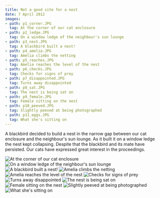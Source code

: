 ```yaml
---
title: Not a good site for a nest
date: 7 April 2012
images:
- path: p1_corner.JPG
  tag: At the corner of our cat enclosure
- path: p2_ledge.JPG
  tag: On a window ledge of the neighbour's sun lounge
- path: p3_nest.JPG
  tag: A blackbird built a nest!
- path: p4_amelia.JPG
  tag: Amelia climbs the netting
- path: p5_reaches.JPG
  tag: Amelia reaches the level of the nest
- path: p6_checks.JPG
  tag: Checks for signs of prey
- path: p7_disappointed.JPG
  tag: Turns away disappointed
- path: p8_sat.JPG
  tag: The nest is being sat on
- path: p9_female.JPG
  tag: Female sitting on the nest
- path: p10_peeved.JPG
  tag: Slightly peeved at being photographed
- path: p11_eggs.JPG
  tag: What she's sitting on
---
```

A blackbird decided to build a nest in the narrow gap between our
cat enclosure and the neighbour's sun lounge.  As it built it on
a window ledge the nest kept collapsing.  Despite that the
blackbird and its mate have persisted.  Our cats have expressed
great interest in the proceedings.

![At the corner of our cat enclosure](p1_corner.JPG)
![On a window ledge of the neighbour's sun lounge](p2_ledge.JPG)
![A blackbird built a nest!](p3_nest.JPG)
![Amelia climbs the netting](p4_amelia.JPG)
![Amelia reaches the level of the nest](p5_reaches.JPG)
![Checks for signs of prey](p6_checks.JPG)
![Turns away disappointed](p7_disappointed.JPG)
![The nest is being sat on](p8_sat.JPG)
![Female sitting on the nest](p9_female.JPG)
![Slightly peeved at being photographed](p10_peeved.JPG)
![What she's sitting on](p11_eggs.JPG)

